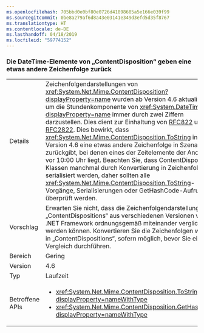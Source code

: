 ```yaml
---
ms.openlocfilehash: 705bbd0e0bf80e0726d41898685a5e166e039f99
ms.sourcegitcommit: 0be8a279af6d8a43e03141e349d3efd5d35f8767
ms.translationtype: HT
ms.contentlocale: de-DE
ms.lasthandoff: 04/18/2019
ms.locfileid: "59774152"
---
```

### <a name="contentdisposition-datetimes-returns-slightly-different-string"></a>Die DateTime-Elemente von „ContentDisposition“ geben eine etwas andere Zeichenfolge zurück

|   |   |
|---|---|
|Details|Zeichenfolgendarstellungen von <xref:System.Net.Mime.ContentDisposition?displayProperty=name> wurden ab Version 4.6 aktualisiert, um die Stundenkomponente von <xref:System.DateTime?displayProperty=name> immer durch zwei Ziffern darzustellen. Dies dient zur Einhaltung von [RFC822](https://www.ietf.org/rfc/rfc0822.txt) und [RFC2822](https://www.ietf.org/rfc/rfc2822.txt). Dies bewirkt, dass <xref:System.Net.Mime.ContentDisposition.ToString> in Version 4.6 eine etwas andere Zeichenfolge in Szenarien zurückgibt, bei denen eines der Zeitelemente der Anordnung vor 10:00 Uhr liegt. Beachten Sie, dass ContentDisposition-Klassen manchmal durch Konvertierung in Zeichenfolgen serialisiert werden, daher sollten alle <xref:System.Net.Mime.ContentDisposition.ToString>-Vorgänge, Serialisierungen oder GetHashCode-Aufrufe überprüft werden.|
|Vorschlag|Erwarten Sie nicht, dass die Zeichenfolgendarstellungen von „ContentDispositions“ aus verschiedenen Versionen von .NET Framework ordnungsgemäß miteinander verglichen werden können. Konvertieren Sie die Zeichenfolgen wieder in „ContentDispositions“, sofern möglich, bevor Sie einen Vergleich durchführen.|
|Bereich|Gering|
|Version|4.6|
|Typ|Laufzeit|
|Betroffene APIs|<ul><li><xref:System.Net.Mime.ContentDisposition.ToString?displayProperty=nameWithType></li><li><xref:System.Net.Mime.ContentDisposition.GetHashCode?displayProperty=nameWithType></li></ul>|
